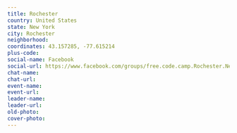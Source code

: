 ```yaml
---
title: Rochester
country: United States
state: New York
city: Rochester
neighborhood: 
coordinates: 43.157285, -77.615214
plus-code:
social-name: Facebook
social-url: https://www.facebook.com/groups/free.code.camp.Rochester.New.York
chat-name:
chat-url:
event-name:
event-url:
leader-name:
leader-url:
old-photo: 
cover-photo:
---
```


